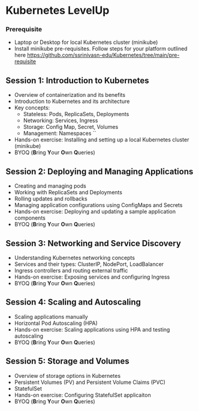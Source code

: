 
# Kubernetes LevelUp

### Prerequisite
-  Laptop or Desktop for local Kubernetes cluster (minikube)
-  Install minikube pre-requisites. Follow steps for your platform outlined here https://github.com/ssrinivasn-edu/Kubernetes/tree/main/pre-requisite 

## Session 1: Introduction to Kubernetes
- Overview of containerization and its benefits
- Introduction to Kubernetes and its architecture
- Key concepts: 
   - Stateless: Pods, ReplicaSets, Deployments 
   - Networking: Services, Ingress
   - Storage: Config Map, Secret, Volumes
   - Management: Namespaces
 ``
- Hands-on exercise: Installing and setting up a local Kubernetes cluster (minikube)
- BYOQ (**B**ring **Y**our **O**wn **Q**ueries)  

## Session 2: Deploying and Managing Applications 
- Creating and managing pods
- Working with ReplicaSets and Deployments
- Rolling updates and rollbacks
- Managing application configurations using ConfigMaps and Secrets
- Hands-on exercise: Deploying and updating a sample application components
- BYOQ (**B**ring **Y**our **O**wn **Q**ueries)  

## Session 3: Networking and Service Discovery
- Understanding Kubernetes networking concepts
- Services and their types: ClusterIP, NodePort, LoadBalancer
- Ingress controllers and routing external traffic
- Hands-on exercise: Exposing services and configuring Ingress
- BYOQ (**B**ring **Y**our **O**wn **Q**ueries)  

## Session 4: Scaling and Autoscaling
- Scaling applications manually
- Horizontal Pod Autoscaling (HPA)
- Hands-on exercise: Scaling applications using HPA and testing autoscaling
- BYOQ (**B**ring **Y**our **O**wn **Q**ueries)  


## Session 5: Storage and Volumes
- Overview of storage options in Kubernetes
- Persistent Volumes (PV) and Persistent Volume Claims (PVC)
- StatefulSet
- Hands-on exercise: Configuring StatefulSet applicaiton
- BYOQ (**B**ring **Y**our **O**wn **Q**ueries)  
